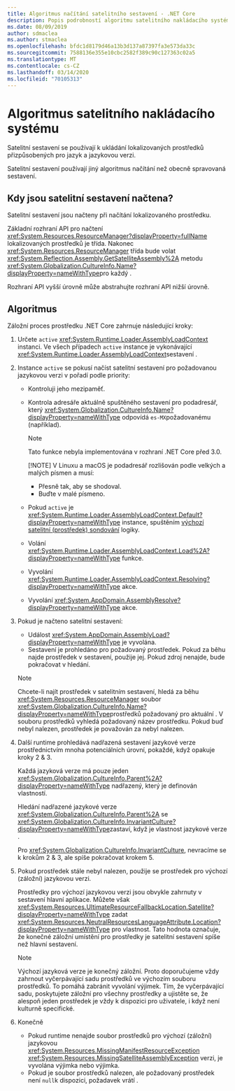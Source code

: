 ```yaml
---
title: Algoritmus načítání satelitního sestavení - .NET Core
description: Popis podrobností algoritmu satelitního nakládacího systému v rozhraní .NET Core
ms.date: 08/09/2019
author: sdmaclea
ms.author: stmaclea
ms.openlocfilehash: bfdc1d8179d46a13b3d137a87397fa3e573da33c
ms.sourcegitcommit: 7588136e355e10cbc2582f389c90c127363c02a5
ms.translationtype: MT
ms.contentlocale: cs-CZ
ms.lasthandoff: 03/14/2020
ms.locfileid: "70105313"
---
```

# <a name="satellite-assembly-loading-algorithm"></a>Algoritmus satelitního nakládacího systému

Satelitní sestavení se používají k ukládání lokalizovaných prostředků přizpůsobených pro jazyk a jazykovou verzi.

Satelitní sestavení používají jiný algoritmus načítání než obecně spravovaná sestavení.

## <a name="when-are-satellite-assemblies-loaded"></a>Kdy jsou satelitní sestavení načtena?

Satelitní sestavení jsou načteny při načítání lokalizovaného prostředku.

Základní rozhraní API pro načtení <xref:System.Resources.ResourceManager?displayProperty=fullName> lokalizovaných prostředků je třída. Nakonec <xref:System.Resources.ResourceManager> třída bude volat <xref:System.Reflection.Assembly.GetSatelliteAssembly%2A> metodu <xref:System.Globalization.CultureInfo.Name?displayProperty=nameWithType>pro každý .

Rozhraní API vyšší úrovně může abstrahujte rozhraní API nižší úrovně.

## <a name="algorithm"></a>Algoritmus

Záložní proces prostředku .NET Core zahrnuje následující kroky:

1. Určete `active` <xref:System.Runtime.Loader.AssemblyLoadContext> instanci. Ve všech případech `active` instance je vykonávající <xref:System.Runtime.Loader.AssemblyLoadContext>sestavení .

2. Instance `active` se pokusí načíst satelitní sestavení pro požadovanou jazykovou verzi v pořadí podle priority:
    - Kontroluji jeho mezipaměť.
    - Kontrola adresáře aktuálně spuštěného sestavení pro podadresář, který <xref:System.Globalization.CultureInfo.Name?displayProperty=nameWithType> odpovídá `es-MX`požadovanému (například).

        > [!NOTE]
        > Tato funkce nebyla implementována v rozhraní .NET Core před 3.0.
        >
        > [!NOTE]
        > V Linuxu a macOS je podadresář rozlišován podle velkých a malých písmen a musí:
        > - Přesně tak, aby se shodoval.
        > - Buďte v malé písmeno.

    - Pokud `active` je <xref:System.Runtime.Loader.AssemblyLoadContext.Default?displayProperty=nameWithType> instance, spuštěním [výchozí satelitní (prostředek) sondování](default-probing.md#satellite-resource-assembly-probing) logiky.

    - Volání <xref:System.Runtime.Loader.AssemblyLoadContext.Load%2A?displayProperty=nameWithType> funkce.

    - Vyvolání <xref:System.Runtime.Loader.AssemblyLoadContext.Resolving?displayProperty=nameWithType> akce.

    - Vyvolání <xref:System.AppDomain.AssemblyResolve?displayProperty=nameWithType> akce.

3. Pokud je načteno satelitní sestavení:
   - Událost <xref:System.AppDomain.AssemblyLoad?displayProperty=nameWithType> je vyvolána.
   - Sestavení je prohledáno pro požadovaný prostředek. Pokud za běhu najde prostředek v sestavení, použije jej. Pokud zdroj nenajde, bude pokračovat v hledání.

    > [!NOTE]
    > Chcete-li najít prostředek v satelitním sestavení, hledá za běhu <xref:System.Resources.ResourceManager> soubor <xref:System.Globalization.CultureInfo.Name?displayProperty=nameWithType>prostředků požadovaný pro aktuální . V souboru prostředků vyhledá požadovaný název prostředku. Pokud buď nebyl nalezen, prostředek je považován za nebyl nalezen.

4. Další runtime prohledává nadřazená sestavení jazykové verze prostřednictvím mnoha potenciálních úrovní, pokaždé, když opakuje kroky 2 & 3.

    Každá jazyková verze má pouze jeden <xref:System.Globalization.CultureInfo.Parent%2A?displayProperty=nameWithType> nadřazený, který je definován vlastností.

    Hledání nadřazené jazykové verze <xref:System.Globalization.CultureInfo.Parent%2A> se <xref:System.Globalization.CultureInfo.InvariantCulture?displayProperty=nameWithType>zastaví, když je vlastnost jazykové verze .

    Pro <xref:System.Globalization.CultureInfo.InvariantCulture>, nevracíme se k krokům 2 & 3, ale spíše pokračovat krokem 5.

5. Pokud prostředek stále nebyl nalezen, použije se prostředek pro výchozí (záložní) jazykovou verzi.

   Prostředky pro výchozí jazykovou verzi jsou obvykle zahrnuty v sestavení hlavní aplikace. Můžete však <xref:System.Resources.UltimateResourceFallbackLocation.Satellite?displayProperty=nameWithType> zadat <xref:System.Resources.NeutralResourcesLanguageAttribute.Location?displayProperty=nameWithType> pro vlastnost. Tato hodnota označuje, že konečné záložní umístění pro prostředky je satelitní sestavení spíše než hlavní sestavení.

    > [!NOTE]
    > Výchozí jazyková verze je konečný záložní. Proto doporučujeme vždy zahrnout vyčerpávající sadu prostředků ve výchozím souboru prostředků. To pomáhá zabránit vyvolání výjimek. Tím, že vyčerpávající sadu, poskytujete záložní pro všechny prostředky a ujistěte se, že alespoň jeden prostředek je vždy k dispozici pro uživatele, i když není kulturně specifické.

6. Konečně
   - Pokud runtime nenajde soubor prostředků pro výchozí (záložní) jazykovou <xref:System.Resources.MissingManifestResourceException> <xref:System.Resources.MissingSatelliteAssemblyException> verzi, je vyvolána výjimka nebo výjimka.
   - Pokud je soubor prostředků nalezen, ale požadovaný prostředek není `null`k dispozici, požadavek vrátí .

